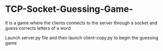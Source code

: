 # TCP-Socket-Guessing-Game-
It is a game where the clients connects to the server through a socket and guess corrects letters of a word

Launch server.py file and then launch client-copy.py to begin the guessing game
